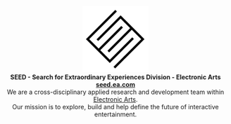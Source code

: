 ## 

<p align="center"><a href="https://seed.ea.com"><img src="SEED.png" width="150px"></a><br>
<b>SEED - Search for Extraordinary Experiences Division - Electronic Arts</b><br>
<b><a href="https://seed.ea.com">seed.ea.com</a></b><br>
We are a cross-disciplinary applied research and development team within <a href="https://www.ea.com">Electronic Arts</a>.<br>
Our mission is to explore, build and help define the future of interactive entertainment.</p>

<!--

**Here are some ideas to get you started:**

🙋‍♀️ A short introduction - what is your organization all about?
🌈 Contribution guidelines - how can the community get involved?
👩‍💻 Useful resources - where can the community find your docs? Is there anything else the community should know?
🍿 Fun facts - what does your team eat for breakfast?
🧙 Remember, you can do mighty things with the power of [Markdown](https://docs.github.com/github/writing-on-github/getting-started-with-writing-and-formatting-on-github/basic-writing-and-formatting-syntax)
-->
